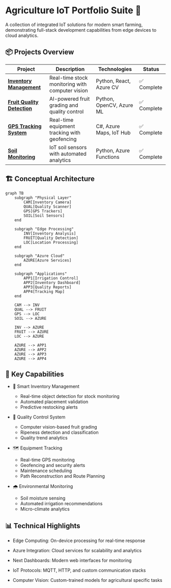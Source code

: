 # Agriculture IoT Portfolio Suite 🚜

A collection of integrated IoT solutions for modern smart farming, demonstrating full-stack development capabilities from edge devices to cloud analytics.

## 📦 Projects Overview

| Project | Description | Technologies | Status |
|---------|-------------|--------------|--------|
| [**Inventory Management**](inventory-management/) | Real-time stock monitoring with computer vision | Python, React, Azure CV | ✅ Complete |
| [**Fruit Quality Detection**](quality-control/) | AI-powered fruit grading and quality control | Python, OpenCV, Azure ML | ✅ Complete |
| [**GPS Tracking System**](equipment-tracking/) | Real-time equipment tracking with geofencing | C#, Azure Maps, IoT Hub | ✅ Complete |
| [**Soil Monitoring**](environmental-monitoring/) | IoT soil sensors with automated analytics | Python, Azure Functions | ✅ Complete |

## 🏗️ Conceptual Architecture

```mermaid
graph TB
    subgraph "Physical Layer"
        CAM[Inventory Camera]
        QUAL[Quality Scanner]
        GPS[GPS Trackers]
        SOIL[Soil Sensors]
    end

    subgraph "Edge Processing"
        INV[Inventory Analysis]
        FRUIT[Quality Detection]
        LOC[Location Processing]
    end

    subgraph "Azure Cloud"
        AZURE[Azure Services]
    end

    subgraph "Applications"
        APP1[Irrigation Control]
        APP2[Inventory Dashboard]
        APP3[Quality Reports]
        APP4[Tracking Map]
    end

    CAM --> INV
    QUAL --> FRUIT
    GPS --> LOC
    SOIL --> AZURE
    
    INV --> AZURE
    FRUIT --> AZURE
    LOC --> AZURE
    
    AZURE --> APP1
    AZURE --> APP2
    AZURE --> APP3
    AZURE --> APP4
```

## 🎯 Key Capabilities
- 🌾 Smart Inventory Management
  * Real-time object detection for stock monitoring
  * Automated placement validation
  * Predictive restocking alerts

- 🍎 Quality Control System
  * Computer vision-based fruit grading
  * Ripeness detection and classification
  * Quality trend analytics

- 🗺️ Equipment Tracking
  * Real-time GPS monitoring
  * Geofencing and security alerts
  * Maintenance scheduling
  * Path Reconstruction and Route Planning
 
- 🌧️ Environmental Monitoring
  * Soil moisture sensing
  * Automated irrigation recommendations
  * Micro-climate analytics
 
## 📊 Technical Highlights
- Edge Computing: On-device processing for real-time response

- Azure Integration: Cloud services for scalability and analytics

- Next Dashboards: Modern web interfaces for monitoring

- IoT Protocols: MQTT, HTTP, and custom communication stacks

- Computer Vision: Custom-trained models for agricultural specific tasks
